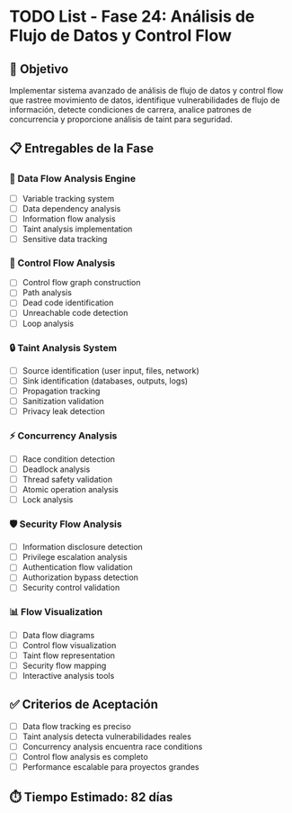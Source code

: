 # TODO List - Fase 24: Análisis de Flujo de Datos y Control Flow

## 🎯 Objetivo
Implementar sistema avanzado de análisis de flujo de datos y control flow que rastree movimiento de datos, identifique vulnerabilidades de flujo de información, detecte condiciones de carrera, analice patrones de concurrencia y proporcione análisis de taint para seguridad.

## 📋 Entregables de la Fase

### 🌊 Data Flow Analysis Engine
- [ ] Variable tracking system
- [ ] Data dependency analysis
- [ ] Information flow analysis
- [ ] Taint analysis implementation
- [ ] Sensitive data tracking

### 🔄 Control Flow Analysis
- [ ] Control flow graph construction
- [ ] Path analysis
- [ ] Dead code identification
- [ ] Unreachable code detection
- [ ] Loop analysis

### 🔒 Taint Analysis System
- [ ] Source identification (user input, files, network)
- [ ] Sink identification (databases, outputs, logs)
- [ ] Propagation tracking
- [ ] Sanitization validation
- [ ] Privacy leak detection

### ⚡ Concurrency Analysis
- [ ] Race condition detection
- [ ] Deadlock analysis
- [ ] Thread safety validation
- [ ] Atomic operation analysis
- [ ] Lock analysis

### 🛡️ Security Flow Analysis
- [ ] Information disclosure detection
- [ ] Privilege escalation analysis
- [ ] Authentication flow validation
- [ ] Authorization bypass detection
- [ ] Security control validation

### 📊 Flow Visualization
- [ ] Data flow diagrams
- [ ] Control flow visualization
- [ ] Taint flow representation
- [ ] Security flow mapping
- [ ] Interactive analysis tools

## ✅ Criterios de Aceptación
- [ ] Data flow tracking es preciso
- [ ] Taint analysis detecta vulnerabilidades reales
- [ ] Concurrency analysis encuentra race conditions
- [ ] Control flow analysis es completo
- [ ] Performance escalable para proyectos grandes

## ⏱️ Tiempo Estimado: 82 días
